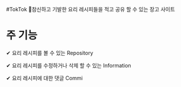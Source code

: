#TokTok
   🌱참신하고 기발한 요리 레시피들을 적고 공유 할 수 있는 장고 사이트
  
  
# 주 기능 
   ✔ 요리 레시피를 볼 수 있는 Repository 
  
   ✔ 요리 레시피를 수정하거나 삭제 할 수 있는 Information
   
   ✔ 요리 레시피에 대한 댓글 Commi

